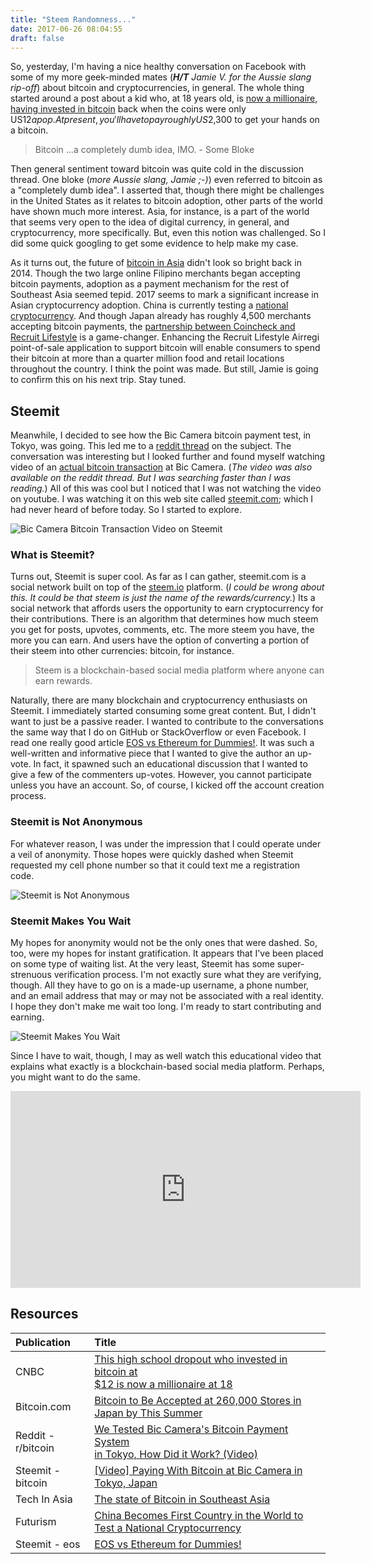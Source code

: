 ```yaml
---
title: "Steem Randomness..."
date: 2017-06-26 08:04:55
draft: false
---
```



So, yesterday, I'm having a nice healthy conversation on Facebook with some of my more geek-minded mates (_**H/T** Jamie V. for the Aussie slang rip-off_) about bitcoin and cryptocurrencies, in general.  The whole thing started around a post about a kid who, at 18 years old, is [now a millionaire, having invested in bitcoin][1] back when the coins were only US$12 a pop.  At present, you'll have to pay roughly US$2,300 to get your hands on a bitcoin.

> Bitcoin ...a completely dumb idea, IMO. - Some Bloke

Then general sentiment toward bitcoin was quite cold in the discussion thread.  One bloke (_more Aussie slang, Jamie ;-)_) even referred to bitcoin as a "completely dumb idea".  I asserted that, though there might be challenges in the United States as it relates to bitcoin adoption, other parts of the world have shown much more interest.  Asia, for instance, is a part of the world that seems very open to the idea of digital currency, in general, and cryptocurrency, more specifically.  But, even this notion was challenged.  So I did some quick googling to get some evidence to help make my case.

As it turns out, the future of [bitcoin in Asia][5] didn't look so bright back in 2014.  Though the two large online Filipino merchants began accepting bitcoin payments, adoption as a payment mechanism for the rest of Southeast Asia seemed tepid.  2017 seems to mark a significant increase in Asian cryptocurrency adoption.  China is currently testing a [national cryptocurrency][6]. And though Japan already has roughly 4,500 merchants accepting bitcoin payments, the [partnership between Coincheck and Recruit Lifestyle][2] is a game-changer.  Enhancing the Recruit Lifestyle Airregi point-of-sale application to support bitcoin  will enable consumers to spend their bitcoin at more than a quarter million food and retail locations throughout the country.  I think the point was made.  But still, Jamie is going to confirm this on his next trip.  Stay tuned.

## Steemit
Meanwhile, I decided to see how the Bic Camera bitcoin payment test, in Tokyo, was going.  This led me to a [reddit thread][3] on the subject.  The conversation was interesting but I looked further and found myself watching video of an [actual bitcoin transaction][4] at Bic Camera.  (_The video was also available on the reddit thread.  But I was searching faster than I was reading._)  All of this was cool but I noticed that I was not watching the video on youtube.  I was watching it on this web site called [steemit.com](steemit.com); which I had never heard of before today.  So I started to explore.

![Bic Camera Bitcoin Transaction Video on Steemit][20]

### What is Steemit?

Turns out, Steemit is super cool.  As far as I can gather, steemit.com is a social network built on top of the [steem.io][7] platform.  (_I could be wrong about this. It could be that steem is just the name of the rewards/currency._)  Its a social network that affords users the opportunity to earn cryptocurrency for their contributions.  There is an algorithm that determines how much steem you get for posts, upvotes, comments, etc.  The more steem you have, the more you can earn.  And users have the option of converting a portion of their steem into other currencies: bitcoin, for instance.

> Steem is a blockchain-based social media platform where anyone can earn rewards.

Naturally, there are many blockchain and cryptocurrency enthusiasts on Steemit.  I immediately started consuming some great content.  But, I didn't want to just be a passive reader.  I wanted to contribute to the conversations the same way that I do on GitHub or StackOverflow or even Facebook.  I read one really good article [EOS vs Ethereum for Dummies!][8].  It was such a well-written and informative piece that I wanted to give the author an up-vote.  In fact, it spawned such an educational discussion that I wanted to give a few of the commenters up-votes.  However, you cannot participate unless you have an account.  So, of course, I kicked off the account creation process.

### Steemit is Not Anonymous
For whatever reason, I was under the impression that I could operate under a veil of anonymity.  Those hopes were quickly dashed when Steemit requested my cell phone number so that it could text me a registration code.

![Steemit is Not Anonymous][21]

### Steemit Makes You Wait
My hopes for anonymity would not be the only ones that were dashed.  So, too, were my hopes for instant gratification.  It appears that I've been placed on some type of waiting list.  At the very least, Steemit has some super-strenuous verification process.  I'm not exactly sure what they are verifying, though.  All they have to go on is a made-up username, a phone number, and an email address that may or may not be associated with a real identity.  I hope they don't make me wait too long.  I'm ready to start contributing and earning.

![Steemit Makes You Wait][22]

Since I have to wait, though, I may as well watch this educational video that explains what exactly is a blockchain-based social media platform.  Perhaps, you might want to do the same.

<div style="text-align: center">
	<iframe width="560" height="315" src="https://www.youtube.com/embed/xZmpCAqD7hs" frameborder="0" allowfullscreen></iframe>
</div>

## Resources
| Publication | Title
| :--- | :---
| CNBC | [This high school dropout who invested in bitcoin at<br> $12 is now a millionaire at 18][1]
| Bitcoin.com | [Bitcoin to Be Accepted at 260,000 Stores in Japan by This Summer][2]
| Reddit - r/bitcoin | [We Tested Bic Camera's Bitcoin Payment System<br> in Tokyo, How Did it Work? (Video)][3]
| Steemit - bitcoin | [[Video] Paying With Bitcoin at Bic Camera in Tokyo, Japan][4]
| Tech In Asia | [The state of Bitcoin in Southeast Asia][5]
| Futurism | [China Becomes First Country in the World to Test a National Cryptocurrency][6]
| Steemit - eos | [EOS vs Ethereum for Dummies!][8]


[1]: http://www.cnbc.com/2017/06/20/bitcoin-millionaire-erik-finman-says-going-to-college-isnt-worth-it.html
[2]: https://news.bitcoin.com/bitcoin-accepted-260000-stores-summer/
[3]: https://www.reddit.com/r/Bitcoin/comments/649si6/we_tested_bic_cameras_bitcoin_payment_system_in/
[4]: https://steemit.com/bitcoin/@penguinpablo/video-paying-with-bitcoin-at-bic-camera-in-tokyo-japan
[5]: https://www.techinasia.com/state-bitcoin-southeast-asia
[6]: https://futurism.com/china-becomes-first-countrchina-becomes-first-country-in-the-world-to-test-a-national-cryptocurrencyy-to-test-national-cryptocurrency/
[7]: https://steem.io/
[8]: https://steemit.com/eos/@trogdor/eos-vs-ethereum-for-dummies
[20]: steemit-bic-camera-bitcoin.png
[21]: steemit-requires-phone.png
[22]: steemit-makes-you-wait.png
[23]: steam-what-is-it.png